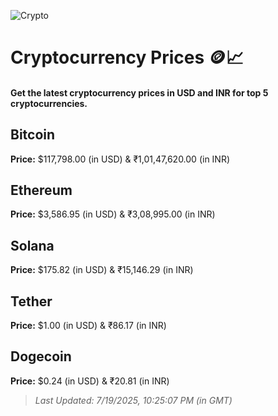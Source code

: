 
![Crypto](https://www.techguide.com.au/wp-content/uploads/2020/11/crypto3.jpeg)

# Cryptocurrency Prices 🪙📈

#### Get the latest cryptocurrency prices in USD and INR for top 5 cryptocurrencies.

## Bitcoin

**Price:** $117,798.00 (in USD) & ₹1,01,47,620.00 (in INR)

## Ethereum

**Price:** $3,586.95 (in USD) & ₹3,08,995.00 (in INR)

## Solana

**Price:** $175.82 (in USD) & ₹15,146.29 (in INR)

## Tether

**Price:** $1.00 (in USD) & ₹86.17 (in INR)

## Dogecoin

**Price:** $0.24 (in USD) & ₹20.81 (in INR)

> _Last Updated: 7/19/2025, 10:25:07 PM (in GMT)_
